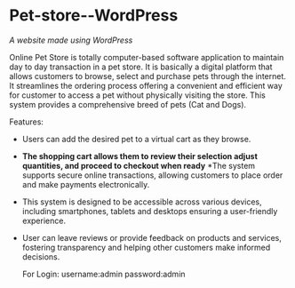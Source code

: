 # Pet-store--WordPress
<i>A website made using WordPress</i>

Online Pet Store is totally computer-based software application to maintain day to day transaction in a pet store. It is basically a digital platform that allows customers to browse, select and purchase pets through the internet. It streamlines the ordering process offering a convenient and efficient way for customer to access a pet without physically visiting the store.
This system provides a comprehensive breed of pets (Cat and Dogs). 

Features:
* Users can add the desired pet to a virtual cart as they browse. 
* <b>The shopping cart allows them to review their selection adjust quantities, and proceed to checkout when ready</b>
*The system supports secure online transactions, allowing customers to place order and make payments electronically.
* This system is designed to be accessible across various devices, including smartphones, tablets and desktops ensuring a user-friendly experience.
* User can leave reviews or provide feedback on products and services, fostering transparency and helping other customers make informed decisions.

  For Login:
username:admin
password:admin
